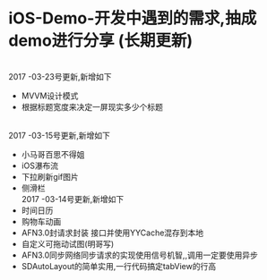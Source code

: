 # iOS-Demo-开发中遇到的需求,抽成demo进行分享 (长期更新)
<br> 2017 -03-23号更新,新增如下</br>
* MVVM设计模式 
* 根据标题宽度来决定一屏现实多少个标题

<br> 2017 -03-15号更新,新增如下</br>
* 小马哥百思不得姐
* iOS瀑布流
* 下拉刷新gif图片
* 侧滑栏
<br> 2017 -03-14号更新,新增如下</br>
* 时间日历
* 购物车动画
* AFN3.0封请求封装 接口并使用YYCache混存到本地
* 自定义可拖动试图(明哥写)
* AFN3.0同步网络同步请求的实现使用信号机智,,调用一定要使用异步
* SDAutoLayout的简单实用,一行代码搞定tabView的行高
